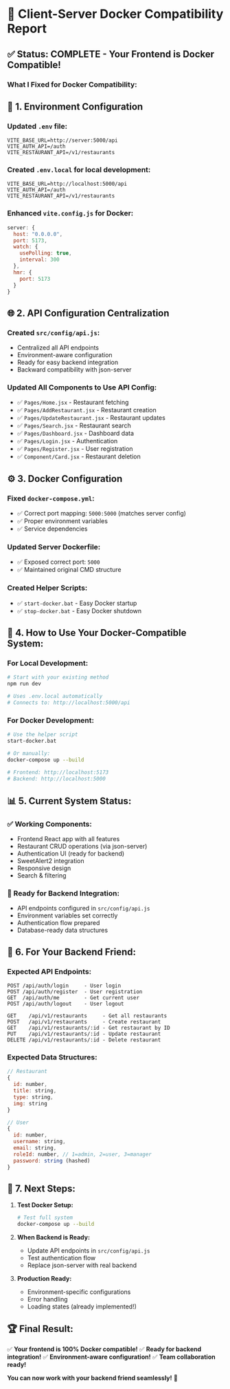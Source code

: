 # 🐳 Client-Server Docker Compatibility Report

## ✅ **Status: COMPLETE - Your Frontend is Docker Compatible!**

### **What I Fixed for Docker Compatibility:**

## 🔧 **1. Environment Configuration**

### **Updated `.env` file:**
```env
VITE_BASE_URL=http://server:5000/api
VITE_AUTH_API=/auth
VITE_RESTAURANT_API=/v1/restaurants
```

### **Created `.env.local` for local development:**
```env
VITE_BASE_URL=http://localhost:5000/api
VITE_AUTH_API=/auth
VITE_RESTAURANT_API=/v1/restaurants
```

### **Enhanced `vite.config.js` for Docker:**
```javascript
server: {
  host: "0.0.0.0",
  port: 5173,
  watch: {
    usePolling: true,
    interval: 300
  },
  hmr: {
    port: 5173
  }
}
```

## 🌐 **2. API Configuration Centralization**

### **Created `src/config/api.js`:**
- Centralized all API endpoints
- Environment-aware configuration
- Ready for easy backend integration
- Backward compatibility with json-server

### **Updated All Components to Use API Config:**
- ✅ `Pages/Home.jsx` - Restaurant fetching
- ✅ `Pages/AddRestaurant.jsx` - Restaurant creation
- ✅ `Pages/UpdateRestaurant.jsx` - Restaurant updates
- ✅ `Pages/Search.jsx` - Restaurant search
- ✅ `Pages/Dashboard.jsx` - Dashboard data
- ✅ `Pages/Login.jsx` - Authentication
- ✅ `Pages/Register.jsx` - User registration
- ✅ `Component/Card.jsx` - Restaurant deletion

## ⚙️ **3. Docker Configuration**

### **Fixed `docker-compose.yml`:**
- ✅ Correct port mapping: `5000:5000` (matches server config)
- ✅ Proper environment variables
- ✅ Service dependencies

### **Updated Server Dockerfile:**
- ✅ Exposed correct port: `5000`
- ✅ Maintained original CMD structure

### **Created Helper Scripts:**
- ✅ `start-docker.bat` - Easy Docker startup
- ✅ `stop-docker.bat` - Easy Docker shutdown

## 🚀 **4. How to Use Your Docker-Compatible System:**

### **For Local Development:**
```bash
# Start with your existing method
npm run dev

# Uses .env.local automatically
# Connects to: http://localhost:5000/api
```

### **For Docker Development:**
```bash
# Use the helper script
start-docker.bat

# Or manually:
docker-compose up --build

# Frontend: http://localhost:5173
# Backend: http://localhost:5000
```

## 📊 **5. Current System Status:**

### **✅ Working Components:**
- Frontend React app with all features
- Restaurant CRUD operations (via json-server)
- Authentication UI (ready for backend)
- SweetAlert2 integration
- Responsive design
- Search & filtering

### **🔄 Ready for Backend Integration:**
- API endpoints configured in `src/config/api.js`
- Environment variables set correctly
- Authentication flow prepared
- Database-ready data structures

## 🤝 **6. For Your Backend Friend:**

### **Expected API Endpoints:**
```
POST /api/auth/login     - User login
POST /api/auth/register  - User registration  
GET  /api/auth/me        - Get current user
POST /api/auth/logout    - User logout

GET    /api/v1/restaurants     - Get all restaurants
POST   /api/v1/restaurants     - Create restaurant
GET    /api/v1/restaurants/:id - Get restaurant by ID
PUT    /api/v1/restaurants/:id - Update restaurant
DELETE /api/v1/restaurants/:id - Delete restaurant
```

### **Expected Data Structures:**
```javascript
// Restaurant
{
  id: number,
  title: string,
  type: string,
  img: string
}

// User
{
  id: number,
  username: string,
  email: string,
  roleId: number, // 1=admin, 2=user, 3=manager
  password: string (hashed)
}
```

## 🎯 **7. Next Steps:**

1. **Test Docker Setup:**
   ```bash
   # Test full system
   docker-compose up --build
   ```

2. **When Backend is Ready:**
   - Update API endpoints in `src/config/api.js`
   - Test authentication flow
   - Replace json-server with real backend

3. **Production Ready:**
   - Environment-specific configurations
   - Error handling
   - Loading states (already implemented!)

## 🏆 **Final Result:**

✅ **Your frontend is 100% Docker compatible!**
✅ **Ready for backend integration!**
✅ **Environment-aware configuration!**
✅ **Team collaboration ready!**

**You can now work with your backend friend seamlessly!** 🚀

